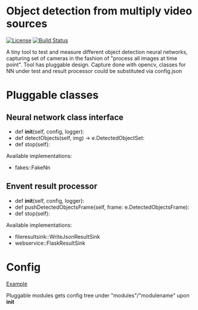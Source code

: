 # Object detection from multiply video sources

[![License](http://img.shields.io/badge/license-mit-blue.svg?style=flat-square)](https://raw.githubusercontent.com/json-iterator/go/master/LICENSE)
[![Build Status](https://travis-ci.org/gvaduha/multicam-objectdetection-nn.svg?branch=master)](https://travis-ci.org/gvaduha/multicam-objectdetection-nn)

A tiny tool to test and measure different object detection neural networks, capturing set of cameras in the fashion of "process all images at time point".
Tool has pluggable design. Capture done with opencv, classes for NN under test and result processor could be substituted via config.json 

# Pluggable classes
## Neural network class interface
* def __init__(self, config, logger):
* def detectObjects(self, img) -> e.DetectedObjectSet:
* def stop(self):

Available implementations:
* fakes::FakeNn

## Envent result processor
* def __init__(self, config, logger):
* def pushDetectedObjectsFrame(self, frame: e.DetectedObjectsFrame):
* def stop(self):

Available implementations:
* fileresultsink::WriteJsonResultSink
* webservice::FlaskResultSink

# Config
[Example](config.json)

Pluggable modules gets config tree under "modules"/"modulename" upon __init__
